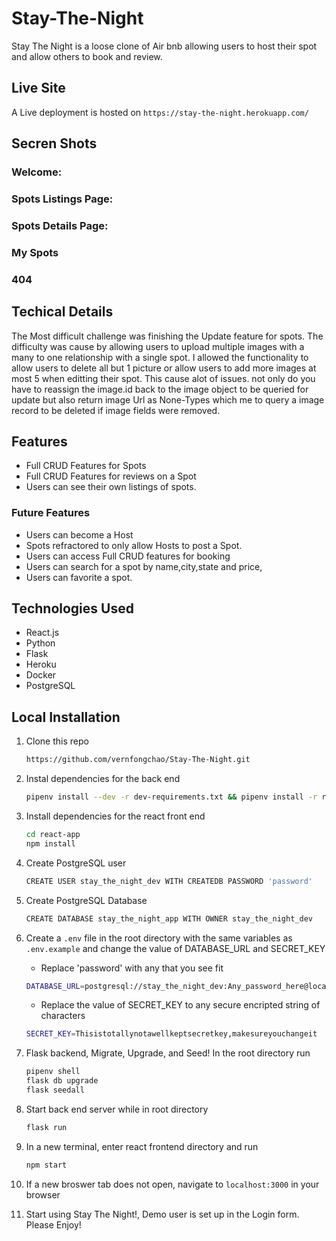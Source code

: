 # Stay-The-Night

Stay The Night is a loose clone of Air bnb allowing users to host their spot and allow others to book and review.

## Live Site

A Live deployment is hosted on `https://stay-the-night.herokuapp.com/`

## Secren Shots

### Welcome:

### Spots Listings Page:

### Spots Details Page:

### My Spots

### 404

## Techical Details

The Most difficult challenge was finishing the Update feature for spots. The difficulty was cause by allowing users to upload multiple images with a many to one relationship with a single spot. I allowed the functionality to allow users to delete all but 1 picture or allow users to add more images at most 5 when editting their spot. This cause alot of issues. not only do you have to reassign the image.id back to the image object to be queried for update but also return image Url as None-Types which me to query a image record to be deleted if image fields were removed.

## Features

- Full CRUD Features for Spots
- Full CRUD Features for reviews on a Spot
- Users can see their own listings of spots.

### Future Features

- Users can become a Host
- Spots refractored to only allow Hosts to post a Spot.
- Users can access Full CRUD features for booking
- Users can search for a spot by name,city,state and price,
- Users can favorite a spot.

## Technologies Used

- React.js
- Python
- Flask
- Heroku
- Docker
- PostgreSQL

## Local Installation

1. Clone this repo

   ```bash
   https://github.com/vernfongchao/Stay-The-Night.git
   ```

2. Instal dependencies for the back end

   ```bash
   pipenv install --dev -r dev-requirements.txt && pipenv install -r requirements.txt
   ```

3. Install dependencies for the react front end
   ```bash
   cd react-app
   npm install
   ```
4. Create PostgreSQL user

   ```bash
   CREATE USER stay_the_night_dev WITH CREATEDB PASSWORD 'password'
   ```

5. Create PostgreSQL Database

   ```bash
   CREATE DATABASE stay_the_night_app WITH OWNER stay_the_night_dev
   ```

6. Create a `.env` file in the root directory with the same variables as `.env.example` and change the value of DATABASE_URL and SECRET_KEY

   - Replace 'password' with any that you see fit

   ```bash
   DATABASE_URL=postgresql://stay_the_night_dev:Any_password_here@localhost/stay_the_night_app
   ```

   - Replace the value of SECRET_KEY to any secure encripted string of characters

   ```bash
   SECRET_KEY=Thisistotallynotawellkeptsecretkey,makesureyouchangeit
   ```

7. Flask backend, Migrate, Upgrade, and Seed! In the root directory run

   ```bash
   pipenv shell
   flask db upgrade
   flask seedall
   ```

8. Start back end server while in root directory

   ```bash
   flask run
   ```

9. In a new terminal, enter react frontend directory and run

   ```bash
   npm start
   ```

10. If a new broswer tab does not open, navigate to `localhost:3000` in your browser

11. Start using Stay The Night!, Demo user is set up in the Login form. Please Enjoy!
